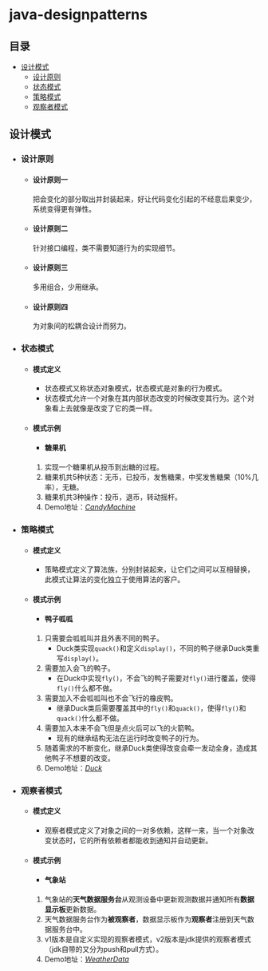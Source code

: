 # java-designpatterns

## 目录
- [设计模式](#设计模式)
	- [设计原则](#设计原则)
	- [状态模式](#状态模式)
	- [策略模式](#策略模式)
	- [观察者模式](#观察者模式)
##  

## 设计模式
- ### 设计原则
	- #### 设计原则一
		把会变化的部分取出并封装起来，好让代码变化引起的不经意后果变少，系统变得更有弹性。
	- #### 设计原则二
		针对接口编程，类不需要知道行为的实现细节。
	- #### 设计原则三
		多用组合，少用继承。
	- #### 设计原则四
		为对象间的松耦合设计而努力。

- ### 状态模式
	- #### 模式定义
		- 状态模式又称状态对象模式，状态模式是对象的行为模式。
		- 状态模式允许一个对象在其内部状态改变的时候改变其行为。这个对象看上去就像是改变了它的类一样。
	- #### 模式示例
		- #### 糖果机
		1. 实现一个糖果机从投币到出糖的过程。
		2. 糖果机共5种状态：无币，已投币，发售糖果，中奖发售糖果（10%几率），无糖。
		3. 糖果机共3种操作：投币，退币，转动摇杆。
		4. Demo地址：*[CandyMachine](https://github.com/nofucksay/java-demo/tree/master/src/main/java/com/jyc/designpatterns/_01_state/candymachine)*
		
- ### 策略模式
	- #### 模式定义
		- 策略模式定义了算法族，分别封装起来，让它们之间可以互相替换，此模式让算法的变化独立于使用算法的客户。
	- #### 模式示例
		- #### 鸭子呱呱
		1. 只需要会呱呱叫并且外表不同的鸭子。
			- Duck类实现`quack()`和定义`display()`，不同的鸭子继承Duck类重写`display()`。
		2. 需要加入会飞的鸭子。
			- 在Duck中实现`fly()`，不会飞的鸭子需要对`fly()`进行覆盖，使得`fly()`什么都不做。
		3. 需要加入不会呱呱叫也不会飞行的橡皮鸭。
			- 继承Duck类后需要覆盖其中的`fly()`和`quack()`，使得`fly()`和`quack()`什么都不做。
		4. 需要加入本来不会飞但是点火后可以飞的火箭鸭。
			- 现有的继承结构无法在运行时改变鸭子的行为。
		5. 随着需求的不断变化，继承Duck类使得改变会牵一发动全身，造成其他鸭子不想要的改变。
		6. Demo地址：*[Duck](https://github.com/nofucksay/java-demo/tree/master/src/main/java/com/jyc/designpatterns/_02_strategy/duck)*

- ### 观察者模式
	- #### 模式定义
		- 观察者模式定义了对象之间的一对多依赖，这样一来，当一个对象改变状态时，它的所有依赖者都能收到通知并自动更新。
	- #### 模式示例
		- #### 气象站
		1. 气象站的**天气数据服务台**从观测设备中更新观测数据并通知所有**数据显示板**更新数据。
		2. 天气数据服务台作为**被观察者**，数据显示板作为**观察者**注册到天气数据服务台中。
		3. v1版本是自定义实现的观察者模式，v2版本是jdk提供的观察者模式（jdk自带的又分为push和pull方式）。
		4. Demo地址：*[WeatherData](https://github.com/nofucksay/java-demo/tree/master/src/main/java/com/jyc/designpatterns/_03_observer/weatherstation)*
